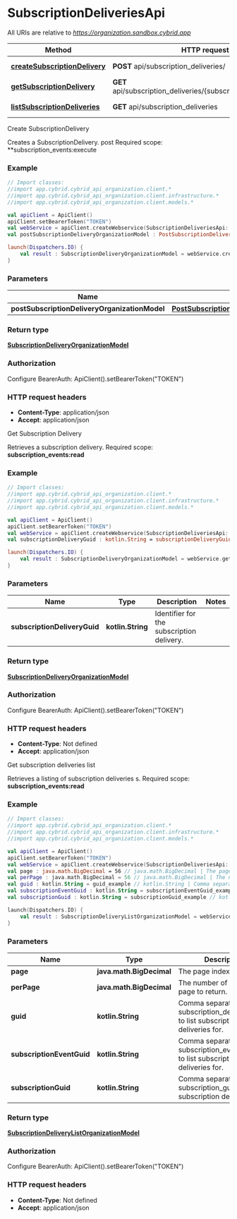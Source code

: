 # SubscriptionDeliveriesApi

All URIs are relative to *https://organization.sandbox.cybrid.app*

Method | HTTP request | Description
------------- | ------------- | -------------
[**createSubscriptionDelivery**](SubscriptionDeliveriesApi.md#createSubscriptionDelivery) | **POST** api/subscription_deliveries/ | Create SubscriptionDelivery
[**getSubscriptionDelivery**](SubscriptionDeliveriesApi.md#getSubscriptionDelivery) | **GET** api/subscription_deliveries/{subscription_delivery_guid} | Get Subscription Delivery 
[**listSubscriptionDeliveries**](SubscriptionDeliveriesApi.md#listSubscriptionDeliveries) | **GET** api/subscription_deliveries | Get subscription deliveries list



Create SubscriptionDelivery

Creates a SubscriptionDelivery.  post  Required scope: **subscription_events:execute

### Example
```kotlin
// Import classes:
//import app.cybrid.cybrid_api_organization.client.*
//import app.cybrid.cybrid_api_organization.client.infrastructure.*
//import app.cybrid.cybrid_api_organization.client.models.*

val apiClient = ApiClient()
apiClient.setBearerToken("TOKEN")
val webService = apiClient.createWebservice(SubscriptionDeliveriesApi::class.java)
val postSubscriptionDeliveryOrganizationModel : PostSubscriptionDeliveryOrganizationModel =  // PostSubscriptionDeliveryOrganizationModel | 

launch(Dispatchers.IO) {
    val result : SubscriptionDeliveryOrganizationModel = webService.createSubscriptionDelivery(postSubscriptionDeliveryOrganizationModel)
}
```

### Parameters

Name | Type | Description  | Notes
------------- | ------------- | ------------- | -------------
 **postSubscriptionDeliveryOrganizationModel** | [**PostSubscriptionDeliveryOrganizationModel**](PostSubscriptionDeliveryOrganizationModel.md)|  |

### Return type

[**SubscriptionDeliveryOrganizationModel**](SubscriptionDeliveryOrganizationModel.md)

### Authorization


Configure BearerAuth:
    ApiClient().setBearerToken("TOKEN")

### HTTP request headers

 - **Content-Type**: application/json
 - **Accept**: application/json


Get Subscription Delivery 

Retrieves a subscription delivery.  Required scope: **subscription_events:read**

### Example
```kotlin
// Import classes:
//import app.cybrid.cybrid_api_organization.client.*
//import app.cybrid.cybrid_api_organization.client.infrastructure.*
//import app.cybrid.cybrid_api_organization.client.models.*

val apiClient = ApiClient()
apiClient.setBearerToken("TOKEN")
val webService = apiClient.createWebservice(SubscriptionDeliveriesApi::class.java)
val subscriptionDeliveryGuid : kotlin.String = subscriptionDeliveryGuid_example // kotlin.String | Identifier for the subscription delivery.

launch(Dispatchers.IO) {
    val result : SubscriptionDeliveryOrganizationModel = webService.getSubscriptionDelivery(subscriptionDeliveryGuid)
}
```

### Parameters

Name | Type | Description  | Notes
------------- | ------------- | ------------- | -------------
 **subscriptionDeliveryGuid** | **kotlin.String**| Identifier for the subscription delivery. |

### Return type

[**SubscriptionDeliveryOrganizationModel**](SubscriptionDeliveryOrganizationModel.md)

### Authorization


Configure BearerAuth:
    ApiClient().setBearerToken("TOKEN")

### HTTP request headers

 - **Content-Type**: Not defined
 - **Accept**: application/json


Get subscription deliveries list

Retrieves a listing of subscription deliveries s.  Required scope: **subscription_events:read**

### Example
```kotlin
// Import classes:
//import app.cybrid.cybrid_api_organization.client.*
//import app.cybrid.cybrid_api_organization.client.infrastructure.*
//import app.cybrid.cybrid_api_organization.client.models.*

val apiClient = ApiClient()
apiClient.setBearerToken("TOKEN")
val webService = apiClient.createWebservice(SubscriptionDeliveriesApi::class.java)
val page : java.math.BigDecimal = 56 // java.math.BigDecimal | The page index to retrieve.
val perPage : java.math.BigDecimal = 56 // java.math.BigDecimal | The number of entities per page to return.
val guid : kotlin.String = guid_example // kotlin.String | Comma separated subscription_delivery_guids to list subscription deliveries for.
val subscriptionEventGuid : kotlin.String = subscriptionEventGuid_example // kotlin.String | Comma separated subscription_event_guids to list subscription deliveries for.
val subscriptionGuid : kotlin.String = subscriptionGuid_example // kotlin.String | Comma separated subscription_guids to list subscription deliveries for.

launch(Dispatchers.IO) {
    val result : SubscriptionDeliveryListOrganizationModel = webService.listSubscriptionDeliveries(page, perPage, guid, subscriptionEventGuid, subscriptionGuid)
}
```

### Parameters

Name | Type | Description  | Notes
------------- | ------------- | ------------- | -------------
 **page** | **java.math.BigDecimal**| The page index to retrieve. | [optional]
 **perPage** | **java.math.BigDecimal**| The number of entities per page to return. | [optional]
 **guid** | **kotlin.String**| Comma separated subscription_delivery_guids to list subscription deliveries for. | [optional]
 **subscriptionEventGuid** | **kotlin.String**| Comma separated subscription_event_guids to list subscription deliveries for. | [optional]
 **subscriptionGuid** | **kotlin.String**| Comma separated subscription_guids to list subscription deliveries for. | [optional]

### Return type

[**SubscriptionDeliveryListOrganizationModel**](SubscriptionDeliveryListOrganizationModel.md)

### Authorization


Configure BearerAuth:
    ApiClient().setBearerToken("TOKEN")

### HTTP request headers

 - **Content-Type**: Not defined
 - **Accept**: application/json

